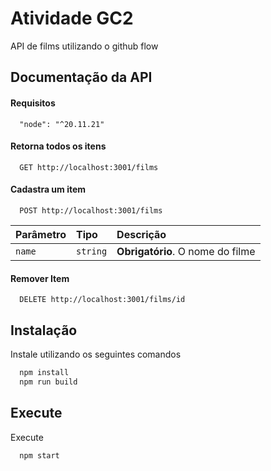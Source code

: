 # Atividade GC2

API de films utilizando o github flow

## Documentação da API

#### Requisitos

```http
  "node": "^20.11.21"
```

#### Retorna todos os itens

```http
  GET http://localhost:3001/films
```

#### Cadastra um item

```http
  POST http://localhost:3001/films
```

| Parâmetro | Tipo     | Descrição                        |
| :-------- | :------- | :------------------------------- |
| `name`    | `string` | **Obrigatório**. O nome do filme |

#### Remover Item

```http
  DELETE http://localhost:3001/films/id
```

## Instalação

Instale utilizando os seguintes comandos

```bash
  npm install
  npm run build
```

## Execute

Execute

```bash
  npm start
```
